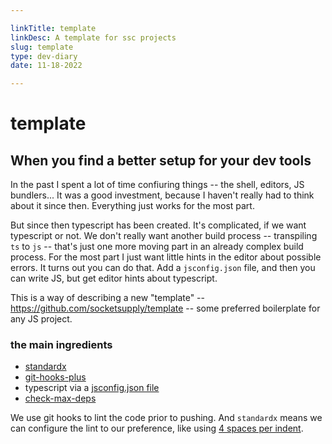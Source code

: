 ```yaml
---

linkTitle: template
linkDesc: A template for ssc projects
slug: template
type: dev-diary
date: 11-18-2022

---
```


# template

## When you find a better setup for your dev tools
In the past I spent a lot of time confiuring things -- the shell, editors, JS bundlers... It was a good investment, because I haven't really had to think about it since then. Everything just works for the most part.

But since then typescript has been created. It's complicated, if we want typescript or not. We don't really want another build process -- transpiling `ts` to `js` -- that's just one more moving part in an already complex build process. For the most part I just want little hints in the editor about possible errors. It turns out you can do that. Add a `jsconfig.json` file, and then you can write JS, but get editor hints about typescript.

This is a way of describing a new "template" -- https://github.com/socketsupply/template -- some preferred boilerplate for any JS project.

### the main ingredients

* [standardx](https://www.npmjs.com/package/standardx)
* [git-hooks-plus](https://www.npmjs.com/package/git-hooks-plus)
* typescript via a [jsconfig.json file](https://code.visualstudio.com/docs/languages/jsconfig)
* [check-max-deps](https://github.com/nichoth/check-max-deps)

We use git hooks to lint the code prior to pushing. And `standardx` means we can configure the lint to our preference, like using [4 spaces per indent](https://github.com/socketsupply/template/blob/main/.eslintrc#L19).

